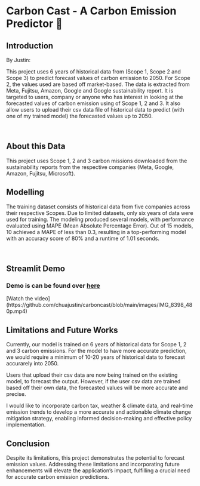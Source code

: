 # Carbon Cast - A Carbon Emission Predictor 💨 

## Introduction 
By Justin:

This project uses 6 years of historical data from (Scope 1, Scope 2 and Scope 3) to predict forecast values of carbon emission to 2050. For Scope 2, the values used are based off market-based. The data is extracted from Meta, Fujitsu, Amazon, Google and Google sustainability report. It is targeted to users, company or anyone who has interest in looking at the forecasted values of carbon emission using of Scope 1, 2 and 3. It also allow users to upload their csv data file of historical data to predict (with one of my trained model) the forecasted values up to 2050.

</br>

## About this Data

This project uses Scope 1, 2 and 3 carbon missions downloaded from the sustainability reports from the respective companies (Meta, Google, Amazon, Fujitsu, Microsoft). 

## Modelling

The training dataset consists of historical data from five companies across their respective Scopes. Due to limited datasets, only six years of data were used for training. The modeling produced several models, with performance evaluated using MAPE (Mean Absolute Percentage Error). Out of 15 models, 10 achieved a MAPE of less than 0.3, resulting in a top-performing model with an accuracy score of 80% and a runtime of 1.01 seconds.

</br>

## Streamlit Demo

<h3>Demo is can be found over <a href = "https://carbon-cast.streamlit.app/">here</a></h3>
[Watch the video](https://github.com/chuajustin/carboncast/blob/main/images/IMG_8398_480p.mp4)


## Limitations and Future Works

Currently, our model is trained on 6 years of historical data for Scope 1, 2 and 3 carbon emissions. For the model to have more accurate prediction, we would require a minimum of 10-20 years of historical data to forecast accurarely into 2050.

Users that upload their csv data are now being trained on the existing model, to forecast the output. However, if the user csv data are trained based off their own data, the forecasted values will be more accurate and precise.

I would like to incorporate carbon tax, weather & climate data, and real-time emission trends to develop a more accurate and actionable climate change mitigation strategy, enabling informed decision-making and effective policy implementation.

## Conclusion

Despite its limitations, this project demonstrates the potential to forecast emission values. Addressing these limitations and incorporating future enhancements will elevate the application’s impact, fulfilling a crucial need for accurate carbon emission predictions.
